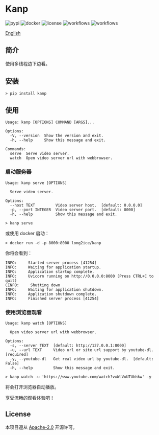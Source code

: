 # Kanp

![pypi](https://img.shields.io/pypi/v/kanp.svg?style=flat)
![docker](https://img.shields.io/docker/cloud/build/long2ice/kanp)
![license](https://img.shields.io/github/license/long2ice/kanp)
![workflows](https://github.com/long2ice/kanp/workflows/pypi/badge.svg)
![workflows](https://github.com/long2ice/kanp/workflows/ci/badge.svg)

[English](https://github.com/long2ice/kanp/blob/dev/README.md)

## 简介

使用多线程边下边看。

## 安装

```shell
> pip install kanp
```

## 使用

```shell script
Usage: kanp [OPTIONS] COMMAND [ARGS]...

Options:
  -V, --version  Show the version and exit.
  -h, --help     Show this message and exit.

Commands:
  serve  Serve video server.
  watch  Open video server url with webbrowser.
```

### 启动服务器

```shell script
Usage: kanp serve [OPTIONS]

  Serve video server.

Options:
  --host TEXT         Video server host.  [default: 0.0.0.0]
  -p, --port INTEGER  Video server port.  [default: 8000]
  -h, --help          Show this message and exit.

```

```shell script
> kanp serve
```

或使用 docker 启动：

```shell script
> docker run -d -p 8000:8000 long2ice/kanp
```

你将会看到：

```log
INFO:     Started server process [41254]
INFO:     Waiting for application startup.
INFO:     Application startup complete.
INFO:     Uvicorn running on http://0.0.0.0:8000 (Press CTRL+C to quit)
CINFO:     Shutting down
INFO:     Waiting for application shutdown.
INFO:     Application shutdown complete.
INFO:     Finished server process [41254]
```

### 使用浏览器观看

```shell script
Usage: kanp watch [OPTIONS]

  Open video server url with webbrowser.

Options:
  -s, --server TEXT  [default: http://127.0.0.1:8000]
  -u, --url TEXT     Video url or site url support by youtube-dl.  [required]
  -y, --youtube-dl   Get real video url by youtube-dl.  [default: False]
  -h, --help         Show this message and exit.
```

```shell script
> kanp watch -u 'https://www.youtube.com/watch?v=WLVuUTUbhkw' -y
```

将会打开浏览器自动播放。

享受流畅的观看体验吧！

## License

本项目遵从 [Apache-2.0](https://github.com/long2ice/kanp/blob/master/LICENSE) 开源许可。
